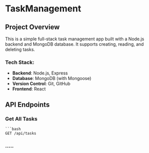 # TaskManagement
## Project Overview
This is a simple full-stack task management app built with a Node.js backend and MongoDB database. It supports creating, reading, and deleting tasks.

### Tech Stack:
- **Backend**: Node.js, Express
- **Database**: MongoDB (with Mongoose)
- **Version Control**: Git, GitHub
- **Frontend**: React

## API Endpoints

### Get All Tasks
    ```bash
    GET /api/tasks

### .....
